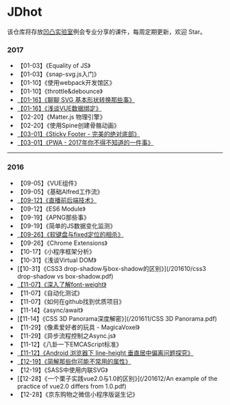 # JDhot
该仓库将存放[凹凸实验室](http:aotu.io)例会专业分享的课件，每周定期更新，欢迎 Star。

### 2017          
- 【01-03】《Equality of JS》         
- 【01-03】《snap-svg.js入门》       
- 【01-10】《使用webpack开发馆区》    
- 【01-10】《throttle&debounce》
- [【01-16】《聊聊 SVG 基本形状转换那些事》](/201701/SVGbaseshape.pdf)
- [【01-16】《浅谈VUE数据绑定》](/201701/浅析vue数据绑定.pdf) 
- 【02-20】《Matter.js 物理引擎》      
- 【02-20】《使用Spine创建骨骼动画》
- [【03-01】《Sticky Footer - 完美的绝对底部》](/201703/StickyFooter.pdf)
- [【03-01】《PWA - 2017年你不得不知道的一件事》](/201703/PWA.pdf)

-----------

### 2016          
- 【09-05】《VUE组件》
- 【09-05】《基础Alfred工作流》         
- [【09-12】《直播前后端技术》](/201609/H5SopCast.pdf)       
- 【09-12】《ES6 Module》     
- 【09-19】《APNG那些事》         
- 【09-19】《简单的JS数据变化监测》         
- [【09-26】《软键盘与fixed定位的相杀》](/201609/fixed_softkeyboard.pdf)         
- 【09-26】《Chrome Extensions》         
- 【10-17】《小程序框架分析》        
- 【10-31】《浅谈Virtual DOM》         
- [【10-31】《CSS3 drop-shadow与box-shadow的区别》](/201610/css3 drop-shadow vs box-shadow.pdf)         
- [【11-07】《深入了解font-weight》](/201611/learn_more_about_font-weight.pdf)      
- 【11-07】《自动化测试》
- 【11-07】《如何在github找到优质项目》         
- 【11-14】《async/await》        
- [【11-14】《CSS 3D Panorama深度解密》](/201611/CSS 3D Panorama.pdf)        
- 【11-29】《像素爱好者的玩具 - MagicaVoxel》         
- 【11-29】《异步流程控制之Async.js》         
- 【11-12】《八卦一下EMCAScript标准》         
- [【11-12】《Android 浏览器下 line-height 垂直居中偏离问题探究》](/201611/lineheight_hack.pdf)
- [【12-19】《简解那些你可能不常用的属性》](/201612/use_these_new_attr.pdf)
- 【12-19】《SASS中使用内联SVG》         
- [【12-28】《一个栗子实践vue2.0与1.0的区别》](/201612/An example of the practice of vue2.0 differs from 1.0.pdf)       
- 【12-28】《京东购物之微信小程序版诞生记》
